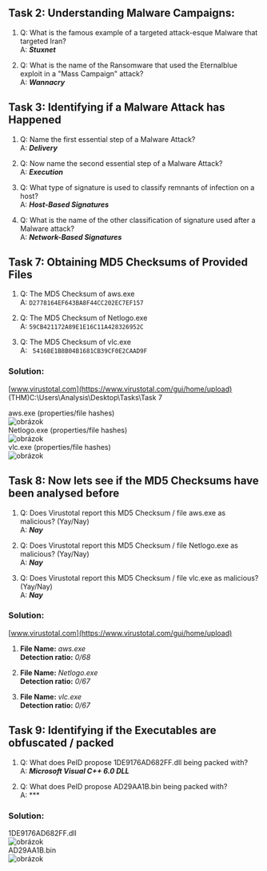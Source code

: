 ## Task 2: Understanding Malware Campaigns:
1. Q: What is the famous example of a targeted attack-esque Malware that targeted Iran?  
   A: ***Stuxnet***  
  
2. Q: What is the name of the Ransomware that used the Eternalblue exploit in a "Mass Campaign" attack?  
   A: <b>*Wannacry*</b>

## Task 3: Identifying if a Malware Attack has Happened 
1. Q: Name the first essential step of a Malware Attack?  
   A: <b>*Delivery*</b>  
  
2. Q: Now name the second essential step of a Malware Attack?  
   A: <b>*Execution*</b>  
  
3. Q: What type of signature is used to classify remnants of infection on a host?  
   A: <b>*Host-Based Signatures*</b>  
  
4. Q: What is the name of the other classification of signature used after a Malware attack?  
   A: <b>*Network-Based Signatures*</b>  
   
## Task 7: Obtaining MD5 Checksums of Provided Files 
1. Q: The MD5 Checksum of aws.exe  
   A: `D2778164EF643BA8F44CC202EC7EF157`
  
2. Q: The MD5 Checksum of Netlogo.exe  
   A: `59CB421172A89E1E16C11A428326952C`
  
3. Q: The MD5 Checksum of vlc.exe  
   A: ` 5416BE1B8B04B1681CB39CF0E2CAAD9F`
   
### Solution:
[www.virustotal.com](https://www.virustotal.com/gui/home/upload)  
(THM)C:\Users\Analysis\Desktop\Tasks\Task 7  
  
aws.exe (properties/file hashes)  
![obrázok](https://user-images.githubusercontent.com/86005993/154264647-96114c30-a596-4697-9dc1-f8e9606c77c5.png)  
Netlogo.exe (properties/file hashes)  
![obrázok](https://user-images.githubusercontent.com/86005993/154264906-e558bcda-5482-4fc0-a83c-3d52c42c2757.png)  
vlc.exe (properties/file hashes)  
![obrázok](https://user-images.githubusercontent.com/86005993/154265055-3f3d2de4-30b5-4ed3-b43a-f85b0a278b59.png)  

## Task 8: Now lets see if the MD5 Checksums have been analysed before 
1. Q: Does Virustotal report this MD5 Checksum / file aws.exe as malicious? (Yay/Nay)  
   A: ***Nay***  
  
2. Q: Does Virustotal report this MD5 Checksum / file Netlogo.exe as malicious? (Yay/Nay)  
   A: ***Nay***  
     
3. Q: Does Virustotal report this MD5 Checksum / file vlc.exe as malicious? (Yay/Nay)   
   A: ***Nay***  

### Solution:
[www.virustotal.com](https://www.virustotal.com/gui/home/upload)  
1. **File Name:** *aws.exe*  
   **Detection ratio:** *0/68*
  
2. **File Name:** *Netlogo.exe*  
   **Detection ratio:** *0/67*
  
3. **File Name:** *vlc.exe*  
   **Detection ratio:** *0/67*

## Task 9: Identifying if the Executables are obfuscated / packed 
1. Q: What does PeID propose 1DE9176AD682FF.dll being packed with?   
   A: ***Microsoft Visual C++ 6.0 DLL***
     
2. Q: What does PeID propose AD29AA1B.bin being packed with?  
   A: ***

### Solution:
1DE9176AD682FF.dll  
![obrázok](https://user-images.githubusercontent.com/86005993/154289864-655e4f97-373f-4a5b-ad3b-845a7c4bb113.png)  
AD29AA1B.bin  
![obrázok](https://user-images.githubusercontent.com/86005993/154290088-2964d6de-9fe7-4de0-bb25-ffad4ca9ad58.png)






